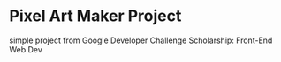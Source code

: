 # Pixel Art Maker Project

simple project from Google Developer Challenge Scholarship: Front-End Web Dev
